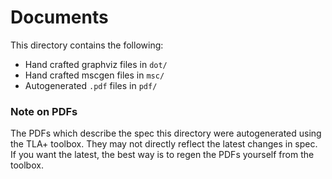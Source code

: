 # Documents

This directory contains the following:

- Hand crafted graphviz files in `dot/`
- Hand crafted mscgen files in `msc/`
- Autogenerated `.pdf` files in `pdf/`

### Note on PDFs

The PDFs which describe the spec this directory were autogenerated
using the TLA+ toolbox. They may not directly reflect the latest
changes in spec. If you want the latest, the best way is to regen
the PDFs yourself from the toolbox.
